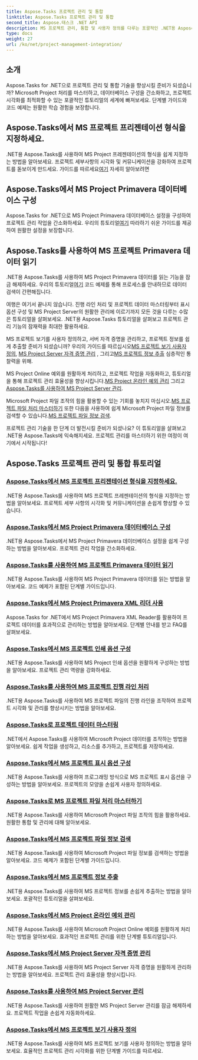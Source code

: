 ```yaml
---
title: Aspose.Tasks 프로젝트 관리 및 통합
linktitle: Aspose.Tasks 프로젝트 관리 및 통합
second_title: Aspose.태스크 .NET API
description: MS 프로젝트 관리, 통합 및 사용자 정의를 다루는 포괄적인 .NET용 Aspose.Tasks 튜토리얼을 살펴보세요. 지금 프로젝트 관리 기술을 강화해보세요!
type: docs
weight: 27
url: /ko/net/project-management-integration/
---
```


## 소개

Aspose.Tasks for .NET으로 프로젝트 관리 및 통합 기술을 향상시킬 준비가 되셨습니까? Microsoft Project 처리를 마스터하고, 데이터베이스 구성을 간소화하고, 프로젝트 시각화를 최적화할 수 있는 포괄적인 튜토리얼의 세계에 빠져보세요. 단계별 가이드와 코드 예제는 원활한 학습 경험을 보장합니다.

## Aspose.Tasks에서 MS 프로젝트 프리젠테이션 형식을 지정하세요.
.NET용 Aspose.Tasks를 사용하여 MS Project 프레젠테이션의 형식을 쉽게 지정하는 방법을 알아보세요. 프로젝트 세부사항의 시각화 및 커뮤니케이션을 강화하여 프로젝트를 돋보이게 만드세요. 가이드를 따르세요[여기](./presentation-format/) 자세히 알아보려면

## Aspose.Tasks에서 MS Project Primavera 데이터베이스 구성
 Aspose.Tasks for .NET으로 MS Project Primavera 데이터베이스 설정을 구성하여 프로젝트 관리 작업을 간소화하세요. 우리의 튜토리얼[여기](./primavera-database-settings/) 따라하기 쉬운 가이드를 제공하여 원활한 설정을 보장합니다.

## Aspose.Tasks를 사용하여 MS 프로젝트 Primavera 데이터 읽기
 .NET용 Aspose.Tasks를 사용하여 MS Project Primavera 데이터를 읽는 기능을 잠금 해제하세요. 우리의 튜토리얼[여기](./primavera-data-reading/) 코드 예제를 통해 프로세스를 안내하므로 데이터 검색이 간편해집니다.

여행은 여기서 끝나지 않습니다. 진행 라인 처리 및 프로젝트 데이터 마스터링부터 표시 옵션 구성 및 MS Project Server의 원활한 관리에 이르기까지 모든 것을 다루는 수많은 튜토리얼을 살펴보세요. .NET용 Aspose.Tasks 튜토리얼을 살펴보고 프로젝트 관리 기능의 잠재력을 최대한 활용하세요.

 MS 프로젝트 보기를 사용자 정의하고, 서버 자격 증명을 관리하고, 프로젝트 정보를 쉽게 추출할 준비가 되셨습니까? 우리의 가이드를 따르십시오[MS 프로젝트 보기 사용자 정의](./project-views/), [MS Project Server 자격 증명 관리](./project-server-credentials/) , 그리고[MS 프로젝트 정보 추출](./project-information/) 심층적인 통찰력을 위해.

 MS Project Online 예외를 원활하게 처리하고, 프로젝트 작업을 자동화하고, 튜토리얼을 통해 프로젝트 관리 효율성을 향상시킵니다.[MS Project 온라인 예외 관리](./project-online-exceptions/) 그리고[Aspose.Tasks를 사용하여 MS Project Server 관리](./project-server-management/).

 Microsoft Project 파일 조작의 힘을 활용할 수 있는 기회를 놓치지 마십시오.[MS 프로젝트 파일 처리 마스터하기](./project-file-formats/) 또한 다음을 사용하여 쉽게 Microsoft Project 파일 정보를 검색할 수 있습니다.[MS 프로젝트 파일 정보 검색](./project-file-information/).

프로젝트 관리 기술을 한 단계 더 발전시킬 준비가 되셨나요? 이 튜토리얼을 살펴보고 .NET용 Aspose.Tasks에 익숙해지세요. 프로젝트 관리를 마스터하기 위한 여정이 여기에서 시작됩니다!

## Aspose.Tasks 프로젝트 관리 및 통합 튜토리얼
### [Aspose.Tasks에서 MS 프로젝트 프리젠테이션 형식을 지정하세요.](./presentation-format/)
.NET용 Aspose.Tasks를 사용하여 MS 프로젝트 프레젠테이션의 형식을 지정하는 방법을 알아보세요. 프로젝트 세부 사항의 시각화 및 커뮤니케이션을 손쉽게 향상할 수 있습니다.
### [Aspose.Tasks에서 MS Project Primavera 데이터베이스 구성](./primavera-database-settings/)
.NET용 Aspose.Tasks에서 MS Project Primavera 데이터베이스 설정을 쉽게 구성하는 방법을 알아보세요. 프로젝트 관리 작업을 간소화하세요.
### [Aspose.Tasks를 사용하여 MS 프로젝트 Primavera 데이터 읽기](./primavera-data-reading/)
.NET용 Aspose.Tasks를 사용하여 MS Project Primavera 데이터를 읽는 방법을 알아보세요. 코드 예제가 포함된 단계별 가이드입니다.
### [Aspose.Tasks에서 MS Project Primavera XML 리더 사용](./primavera-xml-reader/)
Aspose.Tasks for .NET에서 MS Project Primavera XML Reader를 활용하여 프로젝트 데이터를 효과적으로 관리하는 방법을 알아보세요. 단계별 안내를 받고 FAQ를 살펴보세요.
### [Aspose.Tasks에서 MS 프로젝트 인쇄 옵션 구성](./print-options/)
.NET용 Aspose.Tasks를 사용하여 MS Project 인쇄 옵션을 원활하게 구성하는 방법을 알아보세요. 프로젝트 관리 역량을 강화하세요.
### [Aspose.Tasks를 사용하여 MS 프로젝트 진행 라인 처리](./progress-lines/)
.NET용 Aspose.Tasks를 사용하여 MS 프로젝트 파일의 진행 라인을 조작하여 프로젝트 시각화 및 관리를 향상시키는 방법을 알아보세요.
### [Aspose.Tasks로 프로젝트 데이터 마스터링](./project-data/)
.NET에서 Aspose.Tasks를 사용하여 Microsoft Project 데이터를 조작하는 방법을 알아보세요. 쉽게 작업을 생성하고, 리소스를 추가하고, 프로젝트를 저장하세요.
### [Aspose.Tasks에서 MS 프로젝트 표시 옵션 구성](./project-display-options/)
.NET용 Aspose.Tasks를 사용하여 프로그래밍 방식으로 MS 프로젝트 표시 옵션을 구성하는 방법을 알아보세요. 프로젝트의 모양을 손쉽게 사용자 정의하세요.
### [Aspose.Tasks로 MS 프로젝트 파일 처리 마스터하기](./project-file-formats/)
.NET용 Aspose.Tasks를 사용하여 Microsoft Project 파일 조작의 힘을 활용하세요. 원활한 통합 및 관리에 대해 알아보세요.
### [Aspose.Tasks에서 MS 프로젝트 파일 정보 검색](./project-file-information/)
.NET용 Aspose.Tasks를 사용하여 Microsoft Project 파일 정보를 검색하는 방법을 알아보세요. 코드 예제가 포함된 단계별 가이드입니다.
### [Aspose.Tasks에서 MS 프로젝트 정보 추출](./project-information/)
.NET용 Aspose.Tasks를 사용하여 MS 프로젝트 정보를 손쉽게 추출하는 방법을 알아보세요. 포괄적인 튜토리얼을 살펴보세요.
### [Aspose.Tasks에서 MS Project 온라인 예외 관리](./project-online-exceptions/)
.NET용 Aspose.Tasks를 사용하여 Microsoft Project Online 예외를 원활하게 처리하는 방법을 알아보세요. 효과적인 프로젝트 관리를 위한 단계별 튜토리얼입니다.
### [Aspose.Tasks에서 MS Project Server 자격 증명 관리](./project-server-credentials/)
.NET용 Aspose.Tasks를 사용하여 MS Project Server 자격 증명을 원활하게 관리하는 방법을 알아보세요. 프로젝트 관리 효율성을 향상시킵니다.
### [Aspose.Tasks를 사용하여 MS Project Server 관리](./project-server-management/)
.NET용 Aspose.Tasks를 사용하여 원활한 MS Project Server 관리를 잠금 해제하세요. 프로젝트 작업을 손쉽게 자동화하세요.
### [Aspose.Tasks에서 MS 프로젝트 보기 사용자 정의](./project-views/)
.NET용 Aspose.Tasks를 사용하여 MS 프로젝트 보기를 사용자 정의하는 방법을 알아보세요. 효율적인 프로젝트 관리 시각화를 위한 단계별 가이드를 따르세요.